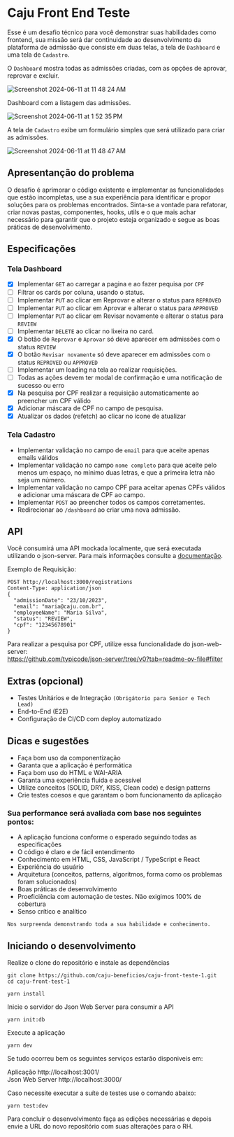 # Caju Front End Teste

Esse é um desafio técnico para você demonstrar suas habilidades como frontend, sua missão será dar continuidade ao desenvolvimento da plataforma de admissão que consiste em duas telas, a tela de `Dashboard` e uma tela de `Cadastro`.

O `Dashboard` mostra todas as admissões criadas, com as opções de aprovar, reprovar e excluir.

![Screenshot 2024-06-11 at 11 48 24 AM](https://github.com/caju-beneficios/caju-front-teste-1/assets/31169925/fedeff5c-a0d3-4df1-aebd-1f2d25c56a48)

Dashboard com a listagem das admissões.

![Screenshot 2024-06-11 at 1 52 35 PM](https://github.com/caju-beneficios/caju-front-teste-1/assets/31169925/3b002341-454b-4b24-82cb-6390656b56cc)

A tela de `Cadastro` exibe um formulário simples que será utilizado para criar as admissões.

![Screenshot 2024-06-11 at 11 48 47 AM](https://github.com/caju-beneficios/caju-front-teste-1/assets/31169925/bbbb211c-165f-40e5-b2af-61adafd61398)

## Apresentanção do problema

O desafio é aprimorar o código existente e implementar as funcionalidades que estão incompletas, use a sua experiência para identificar e propor soluções para os problemas encontrados.
Sinta-se a vontade para refatorar, criar novas pastas, componentes, hooks, utils e o que mais achar necessário para garantir que o projeto esteja organizado e segue as boas práticas de desenvolvimento.

## Especificações

### Tela Dashboard

- [x] Implementar `GET` ao carregar a pagina e ao fazer pequisa por `CPF`
- [ ] Filtrar os cards por coluna, usando o status.
- [ ] Implementar `PUT` ao clicar em Reprovar e alterar o status para `REPROVED`
- [ ] Implementar `PUT` ao clicar em Aprovar e alterar o status para `APPROVED`
- [ ] Implementar `PUT` ao clicar em Revisar novamente e alterar o status para `REVIEW`
- [ ] Implementar `DELETE` ao clicar no lixeira no card.
- [x] O botão de `Reprovar` e `Aprovar` só deve aparecer em admissões com o status `REVIEW`
- [x] O botão `Revisar novamente` só deve aparecer em admissões com o status `REPROVED` ou `APPROVED`
- [ ] Implementar um loading na tela ao realizar requisições.
- [ ] Todas as ações devem ter modal de confirmação e uma notificação de sucesso ou erro
- [x] Na pesquisa por CPF realizar a requisição automaticamente ao preencher um CPF válido
- [x] Adicionar máscara de CPF no campo de pesquisa.
- [x] Atualizar os dados (refetch) ao clicar no ícone de atualizar

### Tela Cadastro

- Implementar validação no campo de `email` para que aceite apenas emails válidos
- Implementar validação no campo `nome completo` para que aceite pelo menos um espaço, no mínimo duas letras, e que a primeira letra não seja um número.
- Implementar validação no campo CPF para aceitar apenas CPFs válidos e adicionar uma máscara de CPF ao campo.
- Implementar `POST` ao preencher todos os campos corretamentes.
- Redirecionar ao `/dashboard` ao criar uma nova admissão.

## API

Você consumirá uma API mockada localmente, que será executada utilizando o json-server. Para mais informações consulte a [documentação](https://github.com/typicode/json-server/).

Exemplo de Requisição:

```
POST http://localhost:3000/registrations
Content-Type: application/json
{
  "admissionDate": "23/10/2023",
  "email": "maria@caju.com.br",
  "employeeName": "Maria Silva",
  "status": "REVIEW",
  "cpf": "12345678901"
}
```

Para realizar a pesquisa por CPF, utilize essa funcionalidade do json-web-server:
<br/>
https://github.com/typicode/json-server/tree/v0?tab=readme-ov-file#filter

## Extras (opcional)

- Testes Unitários e de Integração `(Obrigátorio para Senior e Tech Lead)`
- End-to-End (E2E)
- Configuração de CI/CD com deploy automatizado

## Dicas e sugestões

- Faça bom uso da componentização
- Garanta que a aplicação é performática
- Faça bom uso do HTML e WAI-ARIA
- Garanta uma experiência fluida e acessível
- Utilize conceitos (SOLID, DRY, KISS, Clean code) e design patterns
- Crie testes coesos e que garantam o bom funcionamento da aplicação

### Sua performance será avaliada com base nos seguintes pontos:

- A aplicação funciona conforme o esperado seguindo todas as especificações
- O código é claro e de fácil entendimento
- Conhecimento em HTML, CSS, JavaScript / TypeScript e React
- Experiência do usuário
- Arquitetura (conceitos, patterns, algoritmos, forma como os problemas foram solucionados)
- Boas práticas de desenvolvimento
- Proeficiência com automação de testes. Não exigimos 100% de cobertura
- Senso crítico e analítico

`Nos surpreenda demonstrando toda a sua habilidade e conhecimento.`

## Iniciando o desenvolvimento

Realize o clone do repositório e instale as dependências

```shell
git clone https://github.com/caju-beneficios/caju-front-teste-1.git
cd caju-front-test-1
```

```shell
yarn install
```

Inicie o servidor do Json Web Server para consumir a API

```shell
yarn init:db
```

Execute a aplicação

```shell
yarn dev
```

Se tudo ocorreu bem os seguintes serviços estarão disponiveis em:
<br/>

Aplicação http://localhost:3001/
<br/>
Json Web Server http://localhost:3000/

Caso necessite executar a suíte de testes use o comando abaixo:

```shell
yarn test:dev
```

Para concluir o desenvolvimento faça as edições necessárias e depois envie a URL do novo repositório com suas alterações para o RH.

